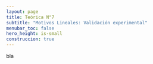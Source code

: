 ```yaml
---
layout: page
title: Teórica N°7
subtitle: "Motivos Lineales: Validación experimental"
menubar_toc: false
hero_height: is-small
construccion: true
---
```


bla 
<!--
{% if page.construccion %}
**Pagina en construccion**
{% else %}
#### Dr. Toby Gibson Talk
- Slides [[PDF]](https://drive.google.com/file/d/15inKT-kcVz22jr1BkHg442xHbNY97CuR/view?usp=sharing)
- Recording [[Parte I - MP4]](https://drive.google.com/file/d/1FK78uCa-bAgJnk8a27pWXZtj818W0qdX/view?usp=sharing)

#### Motivos Lineales en Patógenos
- Slides [[PDF]]()
- Recording [[Parte II - MP4]](https://drive.google.com/file/d/1jc1pZCBaK4GwfYkiEkQD_yF90Qol1izs/view?usp=sharing)

{% endif %}

-->